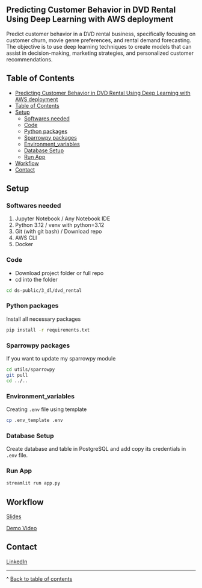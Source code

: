## Predicting Customer Behavior in DVD Rental Using Deep Learning with AWS deployment

Predict customer behavior in a DVD rental business, specifically focusing on customer churn, movie genre preferences, and rental demand forecasting. The objective is to use deep learning techniques to create models that can assist in decision-making, marketing strategies, and personalized customer recommendations.


## Table of Contents
- [Predicting Customer Behavior in DVD Rental Using Deep Learning with AWS deployment](#predicting-customer-behavior-in-dvd-rental-using-deep-learning-with-aws-deployment)
- [Table of Contents](#table-of-contents)
- [Setup](#setup)
  - [Softwares needed](#softwares-needed)
  - [Code](#code)
  - [Python packages](#python-packages)
  - [Sparrowpy packages](#sparrowpy-packages)
  - [Environment\_variables](#environment_variables)
  - [Database Setup](#database-setup)
  - [Run App](#run-app)
- [Workflow](#workflow)
- [Contact](#contact)

## Setup
### Softwares needed
1. Jupyter Notebook     / Any Notebook IDE
2. Python 3.12          / venv with python=3.12
3. Git (with git bash)  / Download repo
4. AWS CLI
5. Docker

### Code

- Download project folder or full repo
- cd into the folder
``` bash
cd ds-public/3_dl/dvd_rental
```


### Python packages

Install all necessary packages
``` bash
pip install -r requirements.txt
```



### Sparrowpy packages

If you want to update my sparrowpy module
``` bash
cd utils/sparrowpy
git pull
cd ../..
```


### Environment_variables
Creating ```.env``` file using template
``` bash
cp .env_template .env
```

### Database Setup

Create database and table in PostgreSQL and add copy its credentials in ```.env``` file.

### Run App
``` bash
streamlit run app.py
```


## Workflow
[Slides]()

[Demo Video]()


## Contact
[LinkedIn](https://www.linkedin.com/in/nandhadesparrow)

---
^ [Back to table of contents](#table-of-contents)